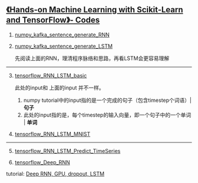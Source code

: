
## [《Hands-on Machine Learning with Scikit-Learn and TensorFlow》- Codes](https://github.com/ageron/handson-ml)


1. [numpy_kafka_sentence_generate_RNN](https://github.com/davidkorea/NLP_201811/blob/master/RNN_LSTM_GRU/code/numpy_kafka_sentence_generate_RNN.md)

2. [numpy_kafka_sentence_generate_LSTM](https://github.com/davidkorea/NLP_201811/blob/master/RNN_LSTM_GRU/code/numpy_kafka_sentence_generate_LSTM.md)

    先阅读上面的RNN，理清程序脉络和思路，再看LSTM会更容易理解
    
-----


3. [tensorflow_RNN_LSTM_basic](https://github.com/davidkorea/NLP_201811/blob/master/RNN_LSTM_GRU/code/tensorflow_RNN_LSTM_basic.md)

    此处的input和 上面的input 并不一样。
    1. numpy tutorial中的input指的是一个完成的句子（包含timestep个词语）| **句子**
    2. 此处的input指的是，每个timestep的输入向量，即一个句子中的一个单词 | **单词**

4. [tensorflow_RNN_LSTM_MNIST](https://github.com/davidkorea/NLP_201811/blob/master/RNN_LSTM_GRU/code/tensorflow_RNN_LSTM_MNIST.md)

-----

5. [tensorflow_RNN_LSTM_Predict_TimeSeries](https://github.com/davidkorea/NLP_201811/blob/master/RNN_LSTM_GRU/code/tensorflow_RNN_LSTM_Predict_TimeSeries.md)

6. [tensorflow_Deep_RNN](https://github.com/davidkorea/NLP_201811/blob/master/RNN_LSTM_GRU/code/tensorflow_Deep_RNN.md)

tutorial: [Deep RNN, GPU, dropout, LSTM](https://render.githubusercontent.com/view/ipynb?commit=5bb8d2e071852f3b5907679668705e59c0fb4a16&enc_url=68747470733a2f2f7261772e67697468756275736572636f6e74656e742e636f6d2f616765726f6e2f68616e64736f6e2d6d6c2f356262386432653037313835326633623539303736373936363837303565353963306662346131362f31345f726563757272656e745f6e657572616c5f6e6574776f726b732e6970796e62&nwo=ageron%2Fhandson-ml&path=14_recurrent_neural_networks.ipynb&repository_id=51863547&repository_type=Repository#Deep-RNN)
